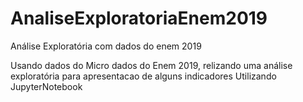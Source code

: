 # AnaliseExploratoriaEnem2019
Análise Exploratória com dados do enem 2019

Usando dados do Micro dados do Enem 2019, relizando uma análise exploratória para apresentacao de alguns indicadores
Utilizando JupyterNotebook
